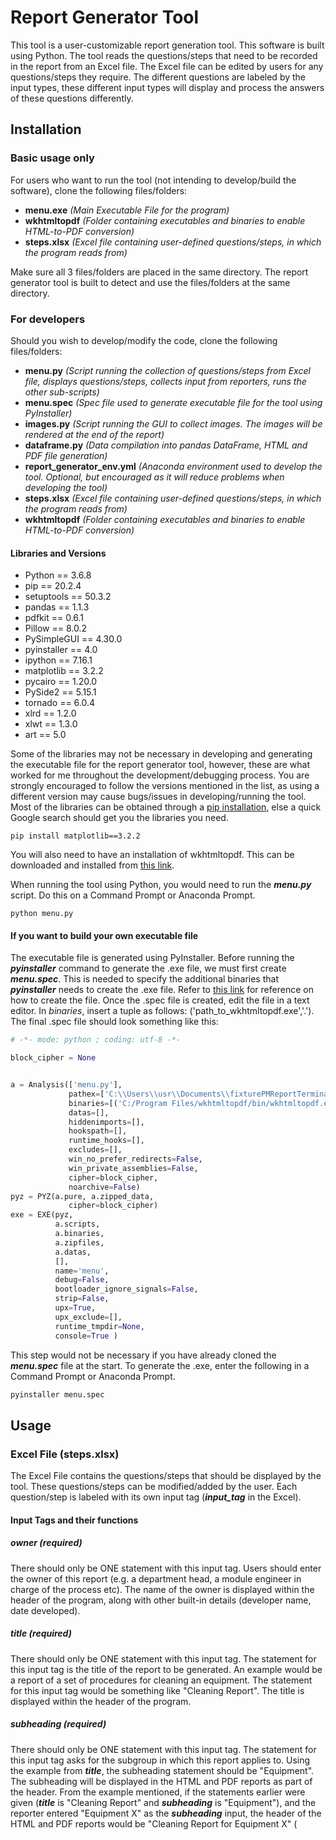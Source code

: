 # Report Generator Tool
This tool is a user-customizable report generation tool. This software is built using Python. The tool reads the questions/steps that need to be recorded in the report from an Excel file. The Excel file can be edited by users for any questions/steps they require. The different questions are labeled by the input types, these different input types will display and process the answers of these questions differently.

## Installation
### Basic usage only
For users who want to run the tool (not intending to develop/build the software), clone the following files/folders:
- **menu.exe** *(Main Executable File for the program)*
- **wkhtmltopdf** *(Folder containing executables and binaries to enable HTML-to-PDF conversion)*
- **steps.xlsx** *(Excel file containing user-defined questions/steps, in which the program reads from)*

Make sure all 3 files/folders are placed in the same directory. The report generator tool is built to detect and use the files/folders at the same directory.

### For developers
Should you wish to develop/modify the code, clone the following files/folders:
- **menu.py** *(Script running the collection of questions/steps from Excel file, displays questions/steps, collects input from reporters, runs the other sub-scripts)*
- **menu.spec** *(Spec file used to generate executable file for the tool using PyInstaller)*
- **images.py** *(Script running the GUI to collect images. The images will be rendered at the end of the report)*
- **dataframe.py** *(Data compilation into pandas DataFrame, HTML and PDF file generation)*
- **report_generator_env.yml** *(Anaconda environment used to develop the tool. Optional, but encouraged as it will reduce problems when developing the tool)*
- **steps.xlsx** *(Excel file containing user-defined questions/steps, in which the program reads from)*
- **wkhtmltopdf** *(Folder containing executables and binaries to enable HTML-to-PDF conversion)*

#### Libraries and Versions
- Python == 3.6.8
- pip == 20.2.4
- setuptools == 50.3.2
- pandas == 1.1.3
- pdfkit == 0.6.1
- Pillow == 8.0.2
- PySimpleGUI == 4.30.0
- pyinstaller == 4.0
- ipython == 7.16.1
- matplotlib == 3.2.2
- pycairo == 1.20.0
- PySide2 == 5.15.1
- tornado == 6.0.4
- xlrd == 1.2.0
- xlwt == 1.3.0
- art == 5.0

Some of the libraries may not be necessary in developing and generating the executable file for the report generator tool, however, these are what worked for me throughout the development/debugging process. You are strongly encouraged to follow the versions mentioned in the list, as using a different version may cause bugs/issues in developing/running the tool. Most of the libraries can be obtained through a [pip installation](https://pip.pypa.io/en/stable/), else a quick Google search should get you the libraries you need.

```
pip install matplotlib==3.2.2
```

You will also need to have an installation of wkhtmltopdf. This can be downloaded and installed from [this link](https://wkhtmltopdf.org/downloads.html).

When running the tool using Python, you would need to run the ***menu.py*** script. Do this on a Command Prompt or Anaconda Prompt.

```
python menu.py
```

#### If you want to build your own executable file
The executable file is generated using PyInstaller. Before running the ***pyinstaller*** command to generate the .exe file, we must first create ***menu.spec***. This is needed to specify the additional binaries that ***pyinstaller*** needs to create the .exe file. Refer to [this link](https://pyinstaller.readthedocs.io/en/stable/spec-files.html) for reference on how to create the file. Once the .spec file is created, edit the file in a text editor. In *binaries*, insert a tuple as follows: ('path_to_wkhtmltopdf.exe','.'). The final .spec file should look something like this:

```python
# -*- mode: python ; coding: utf-8 -*-

block_cipher = None


a = Analysis(['menu.py'],
             pathex=['C:\\Users\\usr\\Documents\\fixturePMReportTerminal'],
             binaries=[('C:/Program Files/wkhtmltopdf/bin/wkhtmltopdf.exe','.')],
             datas=[],
             hiddenimports=[],
             hookspath=[],
             runtime_hooks=[],
             excludes=[],
             win_no_prefer_redirects=False,
             win_private_assemblies=False,
             cipher=block_cipher,
             noarchive=False)
pyz = PYZ(a.pure, a.zipped_data,
             cipher=block_cipher)
exe = EXE(pyz,
          a.scripts,
          a.binaries,
          a.zipfiles,
          a.datas,
          [],
          name='menu',
          debug=False,
          bootloader_ignore_signals=False,
          strip=False,
          upx=True,
          upx_exclude=[],
          runtime_tmpdir=None,
          console=True )
```

This step would not be necessary if you have already cloned the ***menu.spec*** file at the start. To generate the .exe, enter the following in a Command Prompt or Anaconda Prompt.

```bash
pyinstaller menu.spec
```

## Usage
### Excel File (steps.xlsx)
The Excel File contains the questions/steps that should be displayed by the tool. These questions/steps can be modified/added by the user. Each question/step is labeled with its own input tag (***input_tag*** in the Excel).

#### Input Tags and their functions
##### owner (required)
There should only be ONE statement with this input tag. Users should enter the owner of this report (e.g. a department head, a module engineer in charge of the process etc). The name of the owner is displayed within the header of the program, along with other built-in details (developer name, date developed).

##### title (required)
There should only be ONE statement with this input tag. The statement for this input tag is the title of the report to be generated. An example would be a report of a set of procedures for cleaning an equipment. The statement for this input tag would be something like "Cleaning Report". The title is displayed within the header of the program.

##### subheading (required)
There should only be ONE statement with this input tag. The statement for this input tag asks for the subgroup in which this report applies to. Using the example from ***title***, the subheading statement should be "Equipment". The subheading will be displayed in the HTML and PDF reports as part of the header. From the example mentioned, if the statements earlier were given (***title*** is "Cleaning Report" and ***subheading*** is "Equipment"), and the reporter entered "Equipment X" as the ***subheading*** input, the header of the HTML and PDF reports would be "Cleaning Report for Equipment X" (<title> for <subheading input>).

##### details (optional)
There can be multiple statements using this input tag. The statements for this input tag do not appear in the dataframe table in the HTMl and PDF reports, rather they are displayed above the table. This input tag is useful if the user wants to highlight more important information regarding the report (e.g. Name, ID, and Department of the reporter, Shipment Order related to the report) or displaying information that is not directly related to the contents of the report (not part of the steps/procedures)

##### numbers (1, 2, 3...)
There can be multiple statements using this input tag. Placing a number as an input tag indicates the steps in the report. Statements with numbers as input tags will be displayed in the report as **steps to be completed/done**. In the tool, the reporter would need to **press ENTER** to indicate the step is completed.

##### empty cell (no input tag)
There can be multiple statements using this input tag. Statements with no input tag are used to request the reporter to input text data. This type of input is usually placed between ***numbers***, needing reporters to give more details after they have completed a step (e.g. Replaced spring for an equipment. How many springs replaced?). 

##### image (optional)
There can be multiple statements using this input tag. Statements with this input tag will not appear in the tool menu (Terminal display), rather it will appear in the GUI at the end. This input tag is used when reporters are required to upload images related to the steps they have completed for the report (e.g. Image of Before/After). The statements with this input tag will be the captions for the images uploaded by the reporter, which will be rendered and displayed at the end of the HTML and PDF reports.

#### Formatting of Excel File
The tool is programmed to read the Excel file in an order of top-to-bottom. It is strongly advised (if not compulsory) to **keep the order and formatting of the Excel file and its input tags** so that the tool will run correctly. 

Keep the input tags in the following sequence:
- owner
- title
- subheading
- details
- number (with corresponding empty cell where necessary)
- image

### Report Form (menu.py)
The program starts with the Terminal displaying the header, which contains the description of the program. The description includes an ASCII Art of ***title***, developer name (myself), ***owner***, and ***title*** as program name.

The form starts with requesting ***details***. The remaining parts of the Report Form is based on the steps/procedures specified by the user in ***steps.xlsx****. Statements with ***numbers*** input tags will be displayed and require reporters to hit ENTER to indicate completed, statements with ***empty cells*** will ask the reporter to key-in text input.

At the end of the form, the image retrieval tool GUI will appear if there are statements in ***steps.xlsx*** with ***images*** input tags (else, the program will proceed to output generation).

### Image Retrieval GUI (images.py)
The GUI will show the statements with ***images*** input tags in a GUI. This is used to request the reporter to upload images for each statement/caption. On the GUI menu, there are 2 options: ***Done*** and ***Clear Input***. ***Clear Input*** clears all the image uploads on the menu. Once the images are uploaded and confirmed, click ***Done*** to proceed to the next step.

The image file locations provided are converted into Base64, which will later be rendered into images and placed into the report HTML and PDF.

### DataFrame and Report Output Generation (dataframe.py)
This part of the script collects the list of questions and answers from the Report Tool and creates a DataFrame. From the DataFrame, a HTML file is generated to show the report. The HTML file has been included with slight formatting (headers) and some CSS (to centre align the images and captions at the end of the report). The images obtained and converted into Base64 earlier are rendered after the DataFrame table (at the end of the report), with the captions specified by ***images*** input tags in ***steps.xlsx***.

Using ***pdfkit*** and ***wkhtmltopdf***, a PDF file is produced from the HTML report.

## Contributing and Bug Reporting
For contributions, development, and issues, please contact [shahidan.idris@intel.com (until 18 December 2020)](mailto:shahidan.idris@intel.com) or [shahidan.utp@gmail.com](mailto:shahidan.utp@gmail.com).
